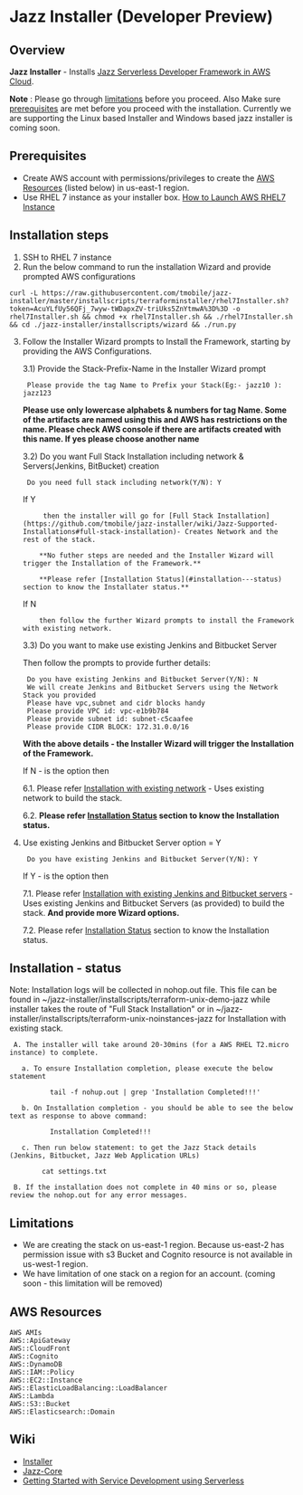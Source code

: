 # Jazz Installer (Developer Preview)
## Overview

**Jazz Installer** - Installs [Jazz Serverless Developer Framework in AWS Cloud](https://github.com/tmobile/jazz-core/wiki).

**Note** : Please go through [limitations](#limitations) before you proceed.
       Also Make sure [prerequisites](#prerequisites) are met before you proceed with the installation.
       Currently we are supporting the Linux based Installer and Windows based jazz installer is coming soon. 

## Prerequisites
* Create AWS account with permissions/privileges to create the 
  [AWS Resources](#aws-resources) (listed below) in us-east-1 region. 
* Use RHEL 7 instance as your installer box. [How to Launch AWS RHEL7 Instance](https://github.com/tmobile/jazz-installer/wiki/Launch-AWS-RHEL7-Instance-for-Installer)


## Installation steps
1) SSH to RHEL 7 instance
2) Run the below command to run the installation Wizard and provide prompted AWS configurations

```
curl -L https://raw.githubusercontent.com/tmobile/jazz-installer/master/installscripts/terraforminstaller/rhel7Installer.sh?token=AcuYLfUy56QFj_7wyw-tWDapxZV-triUks5ZnYtmwA%3D%3D -o rhel7Installer.sh && chmod +x rhel7Installer.sh && ./rhel7Installer.sh && cd ./jazz-installer/installscripts/wizard && ./run.py 
 ```

3) Follow the Installer Wizard prompts to Install the Framework, starting by providing the AWS Configurations.

   3.1) Provide the Stack-Prefix-Name in the Installer Wizard prompt

        Please provide the tag Name to Prefix your Stack(Eg:- jazz10 ): jazz123
        
     **Please use only lowercase alphabets & numbers for tag Name. Some of the artifacts are named using this and AWS has restrictions on the name. Please check AWS console if there are artifacts created with this name. If yes please choose another name**

   3.2) Do you want Full Stack Installation including network & Servers(Jenkins, BitBucket) creation

        Do you need full stack including network(Y/N): Y

      If Y
      
            then the installer will go for [Full Stack Installation](https://github.com/tmobile/jazz-installer/wiki/Jazz-Supported-Installations#full-stack-installation)- Creates Network and the rest of the stack. 
      
           **No futher steps are needed and the Installer Wizard will trigger the Installation of the Framework.**
    
           **Please refer [Installation Status](#installation---status) section to know the Installater status.**

      If N
      
           then follow the further Wizard prompts to install the Framework with existing network.

    3.3) Do you want to make use existing Jenkins and Bitbucket Server

      Then follow the prompts to provide further details:

        Do you have existing Jenkins and Bitbucket Server(Y/N): N
        We will create Jenkins and Bitbucket Servers using the Network Stack you provided
        Please have vpc,subnet and cidr blocks handy
        Please provide VPC id: vpc-e1b9b784
        Please provide subnet id: subnet-c5caafee
        Please provide CIDR BLOCK: 172.31.0.0/16
      
      **With the above details - the Installer Wizard will trigger the Installation of the Framework.**
 
      If N - is the option then

      6.1.  Please refer [Installation with existing network](https://github.com/tmobile/jazz-installer/wiki/Jazz-Supported-Installations#installation-with-existing-network) - Uses existing network to build the stack.
      
      6.2.  **Please refer [Installation Status](#installation---status) section to know the Installation status.**
 
7) Use existing Jenkins and Bitbucket Server option = Y

        Do you have existing Jenkins and Bitbucket Server(Y/N): Y
 
      If Y - is the option then

      7.1.  Please refer [Installation with existing Jenkins and Bitbucket servers](https://github.com/tmobile/jazz-installer/wiki/Jazz-Supported-Installations#installation-with-existing-jenkins-and-bitbucket-servers) - Uses existing Jenkins and Bitbucket Servers (as provided) to build the stack. **And provide more Wizard options.**
      
      7.2. Please refer [Installation Status](#installation---status) section to know the Installation status.
 

## Installation - status
  
  Note: Installation logs will be collected in nohop.out file. This file can be found in  ~/jazz-installer/installscripts/terraform-unix-demo-jazz while installer takes the route of "Full Stack Installation" or in ~/jazz-installer/installscripts/terraform-unix-noinstances-jazz for Installation with existing stack.

     A. The installer will take around 20-30mins (for a AWS RHEL T2.micro instance) to complete.
     
       a. To ensure Installation completion, please execute the below statement

              tail -f nohup.out | grep 'Installation Completed!!!'

       b. On Installation completion - you should be able to see the below text as response to above command:
  
              Installation Completed!!!

       c. Then run below statement: to get the Jazz Stack details (Jenkins, Bitbucket, Jazz Web Application URLs)

            cat settings.txt
       
     B. If the installation does not complete in 40 mins or so, please review the nohop.out for any error messages.

## Limitations
* We are creating the stack on us-east-1 region. Because us-east-2 has permission issue with s3 Bucket and Cognito resource is not available in us-west-1 region.
* We have limitation of one stack on a region for an account. (coming soon - this limitation will be removed)

## AWS Resources 
    AWS AMIs
    AWS::ApiGateway
    AWS::CloudFront
    AWS::Cognito
    AWS::DynamoDB
    AWS::IAM::Policy
    AWS::EC2::Instance
    AWS::ElasticLoadBalancing::LoadBalancer
    AWS::Lambda
    AWS::S3::Bucket
    AWS::Elasticsearch::Domain

## Wiki
* [Installer](https://github.com/tmobile/jazz-installer/wiki)
* [Jazz-Core](https://github.com/tmobile/jazz-core/wiki)
* [Getting Started with Service Development using Serverless](https://github.com/tmobile/jazz-core/wiki/Getting-Started-with-Service-Development-using-Serverless)
